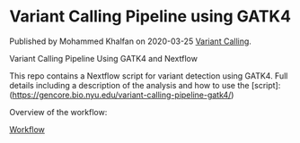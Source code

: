 # Variant Calling Pipeline using GATK4
Published by Mohammed Khalfan on 2020-03-25 [Variant Calling](https://gencore.bio.nyu.edu/variant-calling-pipeline-gatk4/).<br>

Variant Calling Pipeline Using GATK4 and Nextflow

This repo contains a Nextflow script for variant detection using GATK4. Full details including a description of the analysis and how to use the [script]: (https://gencore.bio.nyu.edu/variant-calling-pipeline-gatk4/)

Overview of the workflow:

[Workflow](https://camo.githubusercontent.com/f5f0ffee67ece6ff8077f86df1f6dc951f8cc9149de4a41335b1eab085ed9130/68747470733a2f2f67656e636f72652e62696f2e6e79752e6564752f77702d636f6e74656e742f75706c6f6164732f323032302f30332f56617269616e742d43616c6c696e672d506970656c696e652d4741544b342d312e706e67)
